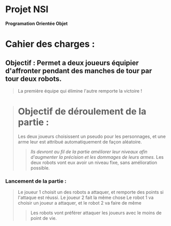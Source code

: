# Projet NSI


**Programation Orientée Objet**

# Cahier des charges :

## Objectif : Permet a deux joueurs équipier d'affronter pendant des manches de tour par tour deux robots.
> La première équipe qui élimine l'autre remporte la victoire !

> # Objectif de déroulement de la partie :
> Les deux joueurs choisissent un pseudo pour les personnages, et une arme leur est attribué automatiquement de façon aléatoire.
>> _Ils devront au fil de la partie améliorer leur niveaux afin d'augmenter la précision et les dommages de leurs armes._
>Les deux robots vont eux avoir un niveau fixe, sans amélioration possible.
### Lancement de la partie :
> Le joueur 1 choisit un des robots a attaquer, et remporte des points si l'attaque est réussi.
> Le joueur 2 fait la même chose
> Le robot 1 va choisir un joueur a attaquer, et le robot 2 va faire de même
>> Les robots vont préférer attaquer les joueurs avec le moins de point de vie.
